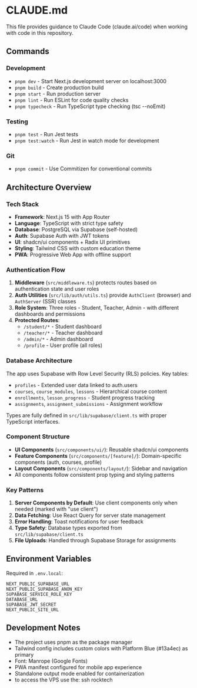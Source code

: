 # CLAUDE.md

This file provides guidance to Claude Code (claude.ai/code) when working with code in this repository.

## Commands

### Development
- `pnpm dev` - Start Next.js development server on localhost:3000
- `pnpm build` - Create production build
- `pnpm start` - Run production server
- `pnpm lint` - Run ESLint for code quality checks
- `pnpm typecheck` - Run TypeScript type checking (tsc --noEmit)

### Testing
- `pnpm test` - Run Jest tests
- `pnpm test:watch` - Run Jest in watch mode for development

### Git
- `pnpm commit` - Use Commitizen for conventional commits

## Architecture Overview

### Tech Stack
- **Framework**: Next.js 15 with App Router
- **Language**: TypeScript with strict type safety
- **Database**: PostgreSQL via Supabase (self-hosted)
- **Auth**: Supabase Auth with JWT tokens
- **UI**: shadcn/ui components + Radix UI primitives
- **Styling**: Tailwind CSS with custom education theme
- **PWA**: Progressive Web App with offline support

### Authentication Flow
1. **Middleware** (`src/middleware.ts`) protects routes based on authentication state and user roles
2. **Auth Utilities** (`src/lib/auth/utils.ts`) provide `AuthClient` (browser) and `AuthServer` (SSR) classes
3. **Role System**: Three roles - Student, Teacher, Admin - with different dashboards and permissions
4. **Protected Routes**:
   - `/student/*` - Student dashboard
   - `/teacher/*` - Teacher dashboard
   - `/admin/*` - Admin dashboard
   - `/profile` - User profile (all roles)

### Database Architecture
The app uses Supabase with Row Level Security (RLS) policies. Key tables:
- `profiles` - Extended user data linked to auth.users
- `courses`, `course_modules`, `lessons` - Hierarchical course content
- `enrollments`, `lesson_progress` - Student progress tracking
- `assignments`, `assignment_submissions` - Assignment workflow

Types are fully defined in `src/lib/supabase/client.ts` with proper TypeScript interfaces.

### Component Structure
- **UI Components** (`src/components/ui/`): Reusable shadcn/ui components
- **Feature Components** (`src/components/[feature]/`): Domain-specific components (auth, courses, profile)
- **Layout Components** (`src/components/layout/`): Sidebar and navigation
- All components follow consistent prop typing and styling patterns

### Key Patterns
1. **Server Components by Default**: Use client components only when needed (marked with "use client")
2. **Data Fetching**: Use React Query for server state management
3. **Error Handling**: Toast notifications for user feedback
4. **Type Safety**: Database types exported from `src/lib/supabase/client.ts`
5. **File Uploads**: Handled through Supabase Storage for assignments

## Environment Variables
Required in `.env.local`:
```
NEXT_PUBLIC_SUPABASE_URL
NEXT_PUBLIC_SUPABASE_ANON_KEY
SUPABASE_SERVICE_ROLE_KEY
DATABASE_URL
SUPABASE_JWT_SECRET
NEXT_PUBLIC_SITE_URL
```

## Development Notes
- The project uses pnpm as the package manager
- Tailwind config includes custom colors with Platform Blue (#13a4ec) as primary
- Font: Manrope (Google Fonts)
- PWA manifest configured for mobile app experience
- Standalone output mode enabled for containerization
- to access the VPS use the: ssh rocktech